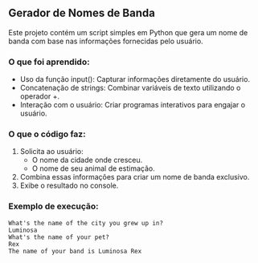 ## Gerador de Nomes de Banda

Este projeto contém um script simples em Python que gera um nome de banda com base nas informações fornecidas pelo usuário.

### O que foi aprendido:
- Uso da função input(): Capturar informações diretamente do usuário.
- Concatenação de strings: Combinar variáveis de texto utilizando o operador +.
- Interação com o usuário: Criar programas interativos para engajar o usuário.

### O que o código faz:
1. Solicita ao usuário:
   - O nome da cidade onde cresceu.
   - O nome de seu animal de estimação.
2. Combina essas informações para criar um nome de banda exclusivo.
3. Exibe o resultado no console.

### Exemplo de execução:
```plaintext
What's the name of the city you grew up in?
Luminosa
What's the name of your pet?
Rex
The name of your band is Luminosa Rex
